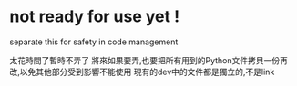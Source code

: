 # not ready for use yet !

separate this for safety in code management

太花時間了暫時不弄了
將來如果要弄,也要把所有用到的Python文件拷貝一份再改,以免其他部分受到影響不能使用
現有的dev中的文件都是獨立的,不是link
